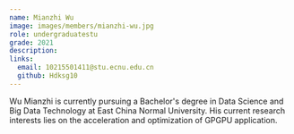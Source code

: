 ```yaml
---
name: Mianzhi Wu
image: images/members/mianzhi-wu.jpg
role: undergraduatestu
grade: 2021
description: 
links:
  email: 10215501411@stu.ecnu.edu.cn
  github: Hdksg10
---
```


Wu Mianzhi is currently pursuing a Bachelor's degree in Data Science and Big Data Technology at East China Normal University. His current research interests lies on the acceleration and optimization of GPGPU application.
